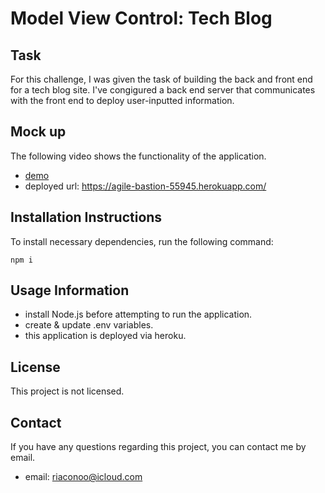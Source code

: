 # Model View Control: Tech Blog

## Task

For this challenge, I was given the task of building the back and front end for a tech blog site. I've congigured a back end server that communicates with the front end to deploy user-inputted information.

## Mock up

The following video shows the functionality of the application.

- [demo](https://youtu.be/5zHF7MmETv8)
- deployed url: https://agile-bastion-55945.herokuapp.com/

## Installation Instructions

To install necessary dependencies, run the following command:

``` 
npm i
```

## Usage Information

- install Node.js before attempting to run the application.
- create & update .env variables.
- this application is deployed via heroku.

## License

This project is not licensed.

## Contact

If you have any questions regarding this project, you can contact me by email.

- email: riaconoo@icloud.com

